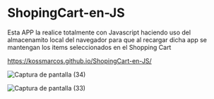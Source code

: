 # ShopingCart-en-JS
Esta APP la realice totalmente con Javascript haciendo uso del almacenamito local del navegador para que al recargar dicha app se mantengan los items seleccionados en el Shopping Cart

https://kossmarcos.github.io/ShopingCart-en-JS/

![Captura de pantalla (34)](https://user-images.githubusercontent.com/86220766/164049442-68cc0f44-d88d-43db-a622-00cc35dddb68.png)

![Captura de pantalla (33)](https://user-images.githubusercontent.com/86220766/164049456-d7232f8b-e5dd-476c-9f2e-672af5e0e0fa.png)

